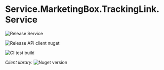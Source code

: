 # Service.MarketingBox.TrackingLink.Service

![Release Service](https://github.com/MyJetWallet/Service.MarketingBox.TrackingLink.Service/workflows/Release%20Service/badge.svg)

![Release API client nuget](https://github.com/MyJetWallet/Service.MarketingBox.TrackingLink.Service/workflows/Release%20API%20client%20nuget/badge.svg)

![CI test build](https://github.com/MyJetWallet/Service.MarketingBox.TrackingLink.Service/workflows/CI%20test%20build/badge.svg)

*Client library:* ![Nuget version](https://img.shields.io/nuget/v/MyJetWallet.Service.MarketingBox.TrackingLink.Service.Client?label=MyJetWallet.Service.MarketingBox.TrackingLink.Service.Client&style=social)

